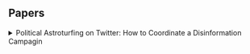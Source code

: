 ## Papers

<details>
  <summary>Political Astroturfing on Twitter: How to Coordinate a Disinformation Campagin</summary>
  [Link](https://www.tandfonline.com/doi/full/10.1080/10584609.2019.1661888)
 
  
</details>
